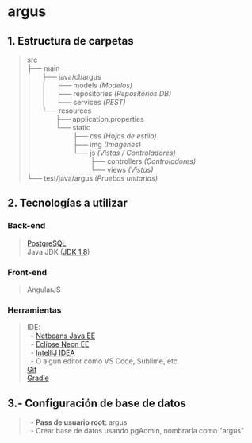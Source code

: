 # argus

## 1. Estructura de carpetas

> src   
> ├── main  
> │&ensp;&ensp;&ensp;├── java/cl/argus     
> │&ensp;&ensp;&ensp;│&ensp;&ensp;&ensp;├── models _(Modelos)_    
> │&ensp;&ensp;&ensp;│&ensp;&ensp;&ensp;├── repositories _(Repositorios DB)_  
> │&ensp;&ensp;&ensp;│&ensp;&ensp;&ensp;└── services _(REST)_     
> │&ensp;&ensp;&ensp;└── resources     
> │&ensp;&ensp;&ensp;&ensp;&ensp;&ensp;&ensp;├── application.properties    
> │&ensp;&ensp;&ensp;&ensp;&ensp;&ensp;&ensp;└── static    
> │&ensp;&ensp;&ensp;&ensp;&ensp;&ensp;&ensp;&ensp;&ensp;&ensp;&ensp;&ensp;├── css _(Hojas de estilo)_   
> │&ensp;&ensp;&ensp;&ensp;&ensp;&ensp;&ensp;&ensp;&ensp;&ensp;&ensp;&ensp;├── img _(Imágenes)_  
> │&ensp;&ensp;&ensp;&ensp;&ensp;&ensp;&ensp;&ensp;&ensp;&ensp;&ensp;&ensp;└── js _(Vistas / Controladores)_     
> │&ensp;&ensp;&ensp;&ensp;&ensp;&ensp;&ensp;&ensp;&ensp;&ensp;&ensp;&ensp;&ensp;&ensp;&ensp;&ensp;&ensp;├── controllers _(Controladores)_     
> │&ensp;&ensp;&ensp;&ensp;&ensp;&ensp;&ensp;&ensp;&ensp;&ensp;&ensp;&ensp;&ensp;&ensp;&ensp;&ensp;&ensp;└── views _(Vistas)_  
> └── test/java/argus _(Pruebas unitarias)_ 

## 2. Tecnologías a utilizar
### Back-end
> [PostgreSQL](https://www.openscg.com/bigsql/oscg_download?file=packages/PostgreSQL-10.3-1-win64-bigsql.exe&user=${auth.authName})   
> Java JDK ([JDK 1.8](http://www.oracle.com/technetwork/java/javase/downloads/jdk8-downloads-2133151.html))   

### Front-end
> AngularJS     

### Herramientas
> IDE:  
> &ensp;- [Netbeans Java EE](https://netbeans.org/)  
> &ensp;- [Eclipse Neon EE](http://www.eclipse.org/downloads/packages/release/Neon/3)   
> &ensp;- [IntelliJ IDEA](https://www.jetbrains.com/idea/download/#section=linux)     
> &ensp;- O algún editor como VS Code, Sublime, etc.  
> [Git](https://git-scm.com/)     
> [Gradle](https://gradle.org/)

## 3.- Configuración de base de datos
> &ensp;- <b>Pass de usuario root: </b> argus<br>
> &ensp;- Crear base de datos usando pgAdmin, nombrarla como "argus"